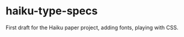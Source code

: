 haiku-type-specs
================

First draft for the Haiku paper project, adding fonts, playing with CSS.
